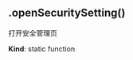 <a name="module_miot/host/ui.openSecuritySetting"></a>

## .openSecuritySetting()
打开安全管理页

**Kind**: static function  
